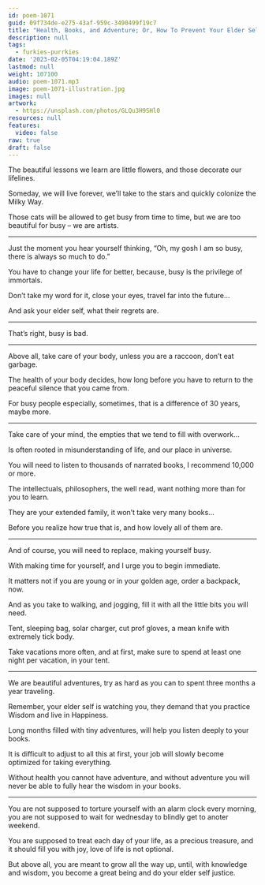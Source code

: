 ```yaml
---
id: poem-1071
guid: 09f734de-e275-43af-959c-3490499f19c7
title: "Health, Books, and Adventure; Or, How To Prevent Your Elder Self From Yelling At You"
description: null
tags:
  - furkies-purrkies
date: '2023-02-05T04:19:04.189Z'
lastmod: null
weight: 107100
audio: poem-1071.mp3
image: poem-1071-illustration.jpg
images: null
artwork:
  - https://unsplash.com/photos/GLQu3H9SHl0
resources: null
features:
  video: false
raw: true
draft: false
---
```


The beautiful lessons we learn are little flowers,
and those decorate our lifelines.

Someday, we will live forever,
we’ll take to the stars and quickly colonize the Milky Way.

Those cats will be allowed to get busy from time to time,
but we are too beautiful for busy – we are artists.

---

Just the moment you hear yourself thinking,
“Oh, my gosh I am so busy, there is always so much to do.”

You have to change your life for better,
because, busy is the privilege of immortals.

Don’t take my word for it,
close your eyes, travel far into the future…

And ask your elder self,
what their regrets are.

---

That’s right,
busy is bad.

---

Above all, take care of your body,
unless you are a raccoon, don’t eat garbage.

The health of your body decides,
how long before you have to return to the peaceful silence that you came from.

For busy people especially, sometimes,
that is a difference of 30 years, maybe more.

---

Take care of your mind,
the empties that we tend to fill with overwork…

Is often rooted in misunderstanding of life,
and our place in universe.

You will need to listen to thousands of narrated books,
I recommend 10,000 or more.

The intellectuals, philosophers, the well read,
want nothing more than for you to learn.

They are your extended family,
it won’t take very many books…

Before you realize how true that is,
and how lovely all of them are.

---

And of course, you will need to replace,
making yourself busy.

With making time for yourself,
and I urge you to begin immediate.

It matters not if you are young or in your golden age,
order a backpack, now.

And as you take to walking, and jogging,
fill it with all the little bits you will need.

Tent, sleeping bag, solar charger,
cut prof gloves, a mean knife with extremely tick body.

Take vacations more often,
and at first, make sure to spend at least one night per vacation, in your tent.

---

We are beautiful adventures,
try as hard as you can to spent three months a year traveling.

Remember, your elder self is watching you,
they demand that you practice Wisdom and live in Happiness.

Long months filled with tiny adventures,
will help you listen deeply to your books.

It is difficult to adjust to all this at first,
your job will slowly become optimized for taking everything.

Without health you cannot have adventure,
and without adventure you will never be able to fully hear the wisdom in your books.

---

You are not supposed to torture yourself with an alarm clock every morning,
you are not supposed to wait for wednesday to blindly get to anoter weekend.

You are supposed to treat each day of your life,
as a precious treasure, and it should fill you with joy, love of life is not optional.

But above all, you are meant to grow all the way up,
until, with knowledge and wisdom, you become a great being and do your elder self justice.
